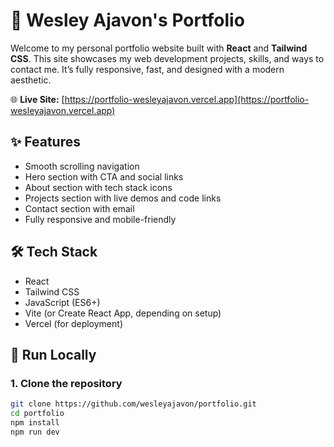 # 💼 Wesley Ajavon's Portfolio

Welcome to my personal portfolio website built with **React** and **Tailwind CSS**. This site showcases my web development projects, skills, and ways to contact me. It’s fully responsive, fast, and designed with a modern aesthetic.

🌐 **Live Site:** [https://portfolio-wesleyajavon.vercel.app](https://portfolio-wesleyajavon.vercel.app)

## ✨ Features

- Smooth scrolling navigation
- Hero section with CTA and social links
- About section with tech stack icons
- Projects section with live demos and code links
- Contact section with email
- Fully responsive and mobile-friendly

## 🛠️ Tech Stack

- React
- Tailwind CSS
- JavaScript (ES6+)
- Vite (or Create React App, depending on setup)
- Vercel (for deployment)



## 🚀 Run Locally

### 1. Clone the repository

```bash
git clone https://github.com/wesleyajavon/portfolio.git
cd portfolio
npm install
npm run dev
